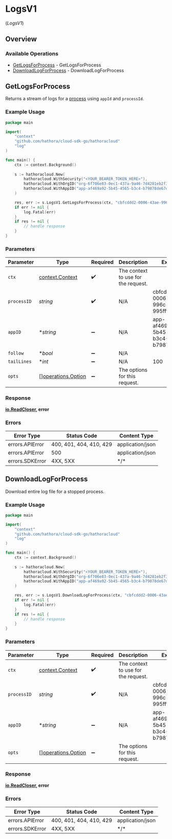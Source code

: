 # LogsV1
(*LogsV1*)

## Overview

### Available Operations

* [GetLogsForProcess](#getlogsforprocess) - GetLogsForProcess
* [DownloadLogForProcess](#downloadlogforprocess) - DownloadLogForProcess

## GetLogsForProcess

Returns a stream of logs for a [process](https://hathora.dev/docs/concepts/hathora-entities#process) using `appId` and `processId`.

### Example Usage

```go
package main

import(
	"context"
	"github.com/hathora/cloud-sdk-go/hathoracloud"
	"log"
)

func main() {
    ctx := context.Background()
    
    s := hathoracloud.New(
        hathoracloud.WithSecurity("<YOUR_BEARER_TOKEN_HERE>"),
        hathoracloud.WithOrgID("org-6f706e83-0ec1-437a-9a46-7d4281eb2f39"),
        hathoracloud.WithAppID("app-af469a92-5b45-4565-b3c4-b79878de67d2"),
    )

    res, err := s.LogsV1.GetLogsForProcess(ctx, "cbfcddd2-0006-43ae-996c-995fff7bed2e", hathoracloud.String("app-af469a92-5b45-4565-b3c4-b79878de67d2"), nil, hathoracloud.Int(100))
    if err != nil {
        log.Fatal(err)
    }
    if res != nil {
        // handle response
    }
}
```

### Parameters

| Parameter                                                | Type                                                     | Required                                                 | Description                                              | Example                                                  |
| -------------------------------------------------------- | -------------------------------------------------------- | -------------------------------------------------------- | -------------------------------------------------------- | -------------------------------------------------------- |
| `ctx`                                                    | [context.Context](https://pkg.go.dev/context#Context)    | :heavy_check_mark:                                       | The context to use for the request.                      |                                                          |
| `processID`                                              | *string*                                                 | :heavy_check_mark:                                       | N/A                                                      | cbfcddd2-0006-43ae-996c-995fff7bed2e                     |
| `appID`                                                  | **string*                                                | :heavy_minus_sign:                                       | N/A                                                      | app-af469a92-5b45-4565-b3c4-b79878de67d2                 |
| `follow`                                                 | **bool*                                                  | :heavy_minus_sign:                                       | N/A                                                      |                                                          |
| `tailLines`                                              | **int*                                                   | :heavy_minus_sign:                                       | N/A                                                      | 100                                                      |
| `opts`                                                   | [][operations.Option](../../models/operations/option.md) | :heavy_minus_sign:                                       | The options for this request.                            |                                                          |

### Response

**[io.ReadCloser](../../.md), error**

### Errors

| Error Type              | Status Code             | Content Type            |
| ----------------------- | ----------------------- | ----------------------- |
| errors.APIError         | 400, 401, 404, 410, 429 | application/json        |
| errors.APIError         | 500                     | application/json        |
| errors.SDKError         | 4XX, 5XX                | \*/\*                   |

## DownloadLogForProcess

Download entire log file for a stopped process.

### Example Usage

```go
package main

import(
	"context"
	"github.com/hathora/cloud-sdk-go/hathoracloud"
	"log"
)

func main() {
    ctx := context.Background()
    
    s := hathoracloud.New(
        hathoracloud.WithSecurity("<YOUR_BEARER_TOKEN_HERE>"),
        hathoracloud.WithOrgID("org-6f706e83-0ec1-437a-9a46-7d4281eb2f39"),
        hathoracloud.WithAppID("app-af469a92-5b45-4565-b3c4-b79878de67d2"),
    )

    res, err := s.LogsV1.DownloadLogForProcess(ctx, "cbfcddd2-0006-43ae-996c-995fff7bed2e", hathoracloud.String("app-af469a92-5b45-4565-b3c4-b79878de67d2"))
    if err != nil {
        log.Fatal(err)
    }
    if res != nil {
        // handle response
    }
}
```

### Parameters

| Parameter                                                | Type                                                     | Required                                                 | Description                                              | Example                                                  |
| -------------------------------------------------------- | -------------------------------------------------------- | -------------------------------------------------------- | -------------------------------------------------------- | -------------------------------------------------------- |
| `ctx`                                                    | [context.Context](https://pkg.go.dev/context#Context)    | :heavy_check_mark:                                       | The context to use for the request.                      |                                                          |
| `processID`                                              | *string*                                                 | :heavy_check_mark:                                       | N/A                                                      | cbfcddd2-0006-43ae-996c-995fff7bed2e                     |
| `appID`                                                  | **string*                                                | :heavy_minus_sign:                                       | N/A                                                      | app-af469a92-5b45-4565-b3c4-b79878de67d2                 |
| `opts`                                                   | [][operations.Option](../../models/operations/option.md) | :heavy_minus_sign:                                       | The options for this request.                            |                                                          |

### Response

**[io.ReadCloser](../../.md), error**

### Errors

| Error Type              | Status Code             | Content Type            |
| ----------------------- | ----------------------- | ----------------------- |
| errors.APIError         | 400, 401, 404, 410, 429 | application/json        |
| errors.SDKError         | 4XX, 5XX                | \*/\*                   |